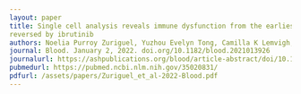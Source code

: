 ```yaml
---
layout: paper
title: Single cell analysis reveals immune dysfunction from the earliest stages of CLL that can be
reversed by ibrutinib
authors: Noelia Purroy Zuriguel, Yuzhou Evelyn Tong, Camilla K Lemvigh, Nicoletta Cieri, Shuqiang Li, Erin M Parry, Wandi Zhang, Laura Z Rassenti, Thomas J Kipps, Susan L Slager, Neil E Kay, Connie Lesnick, Tait D Shanafelt, Paolo Ghia, Lydia Scarfò, Kenneth J Livak, Peter V Kharchenko, Donna Neuberg, Lars Ronn Olsen, <b>Jean Fan</b>, Satyen H Gohil, Catherine J Wu^.
journal: Blood. January 2, 2022. doi.org/10.1182/blood.2021013926
journalurl: https://ashpublications.org/blood/article-abstract/doi/10.1182/blood.2021013926/
pubmedurl: https://pubmed.ncbi.nlm.nih.gov/35020831/
pdfurl: /assets/papers/Zuriguel_et_al-2022-Blood.pdf
---
```

